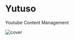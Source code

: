 # Yutuso
Youtube Content Management

![cover](https://github.com/user-attachments/assets/52a58fce-6197-43d9-929c-ec687ca8476d)
